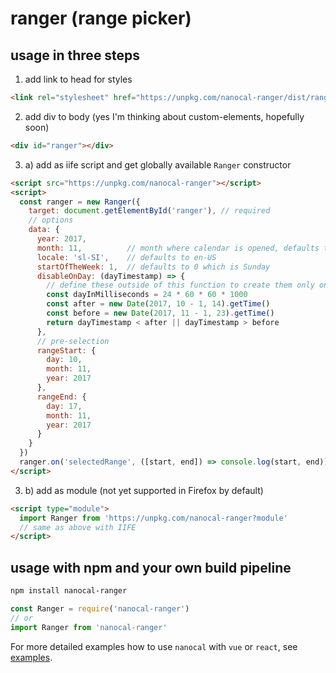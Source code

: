 # ranger (range picker)

## usage in three steps

1. add link to head for styles
```html
<link rel="stylesheet" href="https://unpkg.com/nanocal-ranger/dist/ranger.min.css">
```

2. add div to body (yes I'm thinking about custom-elements, hopefully soon)
```html
<div id="ranger"></div>
```

3. a) add as iife script and get globally available `Ranger` constructor
```html
<script src="https://unpkg.com/nanocal-ranger"></script>
<script>
  const ranger = new Ranger({
    target: document.getElementById('ranger'), // required
    // options
    data: {
      year: 2017,
      month: 11,          // month where calendar is opened, defaults to current month/year
      locale: 'sl-SI',    // defaults to en-US
      startOfTheWeek: 1,  // defaults to 0 which is Sunday
      disableOnDay: (dayTimestamp) => {
        // define these outside of this function to create them only once
        const dayInMilliseconds = 24 * 60 * 60 * 1000
        const after = new Date(2017, 10 - 1, 14).getTime()
        const before = new Date(2017, 11 - 1, 23).getTime()
        return dayTimestamp < after || dayTimestamp > before
      },
      // pre-selection
      rangeStart: {
        day: 10,
        month: 11,
        year: 2017
      },
      rangeEnd: {
        day: 17,
        month: 11,
        year: 2017
      }
    }
  })
  ranger.on('selectedRange', ([start, end]) => console.log(start, end))
</script>
```

3. b) add as module (not yet supported in Firefox by default)
```html
<script type="module">
  import Ranger from 'https://unpkg.com/nanocal-ranger?module'
  // same as above with IIFE
</script>
```

## usage with npm and your own build pipeline

```sh
npm install nanocal-ranger
```

```js
const Ranger = require('nanocal-ranger')
// or
import Ranger from 'nanocal-ranger'
```

For more detailed examples how to use `nanocal` with `vue` or `react`, see [examples](../examples/README.md).
